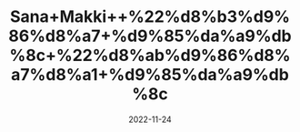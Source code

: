 ---
title: 'Sana+Makki++%22%d8%b3%d9%86%d8%a7+%d9%85%da%a9%db%8c+%22%d8%ab%d9%86%d8%a7%d8%a1+%d9%85%da%a9%db%8c'
date: '2022-11-24' 
metatag: '' 
inventory: '0' 
draft: false 
# meta description 
shortDescripton: '+Dried+Senna+Leaves+%22+Sana+Makki+leaves+contain+essential+oils+and+tannins+which+are+used+for+treating+a+variety+of+problems.+It+boosts+the+immune+system+which+is+also+very+important+in+the+current+situation+of+coronavirus.+Sana+Makki+leaves+are+very+effective+in+treating+acne%2c+constipation%2c+anemia%2c+and+many+more.'
description: 'Herbs+%d8%ac%da%91%db%8c+%d8%a8%d9%88%d9%b9%db%8c'
longdescription: ''
tags: ''
brand: ''
subCategory: ''
unit: '50 gm-Pk'
sellCount: '0'
featured: False
# product Price
price: '50.0'
# Product Short Description
shortDescription: '+Dried+Senna+Leaves+%22+Sana+Makki+leaves+contain+essential+oils+and+tannins+which+are+used+for+treating+a+variety+of+problems.+It+boosts+the+immune+system+which+is+also+very+important+in+the+current+situation+of+coronavirus.+Sana+Makki+leaves+are+very+effective+in+treating+acne%2c+constipation%2c+anemia%2c+and+many+more.'
productID: '7EF7787F-1329-ED11-9968-005056B3A416'
type: 'products'
category: 'Herbs+%d8%ac%da%91%db%8c+%d8%a8%d9%88%d9%b9%db%8c' 
thumnailproduct: 'https://eraconnect.blob.core.windows.net/product-images/aminsaddiquidawakhana/7EF7787F-1329-ED11-9968-005056B3A416.webp' 
images:
  - image: 'https://eraconnect.blob.core.windows.net/product-images/aminsaddiquidawakhana/7EF7787F-1329-ED11-9968-005056B3A416.webp'  
Variants:
---